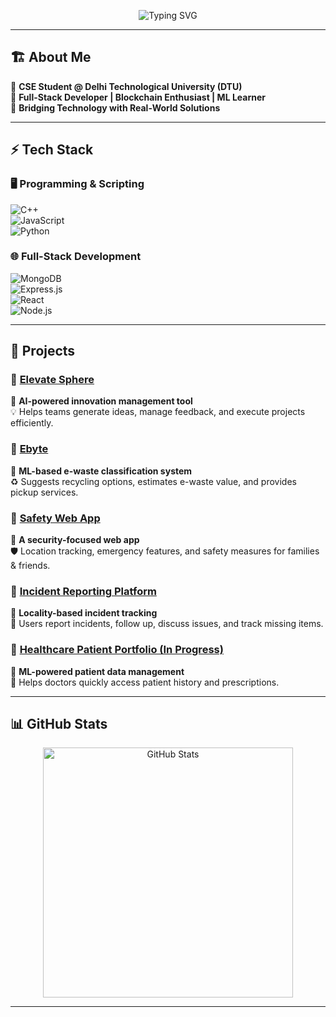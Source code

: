 <!-- 🚀 Sleek Modern Developer Profile -->

<p align="center">
  <img src="https://readme-typing-svg.herokuapp.com?font=JetBrains+Mono&size=22&duration=3000&pause=500&color=F7F7F7&center=true&vCenter=true&multiline=true&width=500&height=70&lines=Hey%2C+I'm+%F0%9F%91%8B;Passionate+Developer+%26+Tech+Enthusiast" alt="Typing SVG">
</p>

---



## 🏗 About Me  

🚀 **CSE Student @ Delhi Technological University (DTU)**  
🔗 **Full-Stack Developer | Blockchain Enthusiast | ML Learner**  
🎯 **Bridging Technology with Real-World Solutions**  

---

## ⚡ Tech Stack  

### 🖥 Programming & Scripting  
![C++](https://img.shields.io/badge/C++-00599C?style=flat&logo=c%2B%2B&logoColor=white)  
![JavaScript](https://img.shields.io/badge/JavaScript-F7DF1E?style=flat&logo=javascript&logoColor=black)  
![Python](https://img.shields.io/badge/Python-3776AB?style=flat&logo=python&logoColor=white)  

### 🌐 Full-Stack Development  
![MongoDB](https://img.shields.io/badge/MongoDB-4EA94B?style=flat&logo=mongodb&logoColor=white)  
![Express.js](https://img.shields.io/badge/Express.js-000000?style=flat&logo=express&logoColor=white)  
![React](https://img.shields.io/badge/React-61DAFB?style=flat&logo=react&logoColor=black)  
![Node.js](https://img.shields.io/badge/Node.js-339933?style=flat&logo=node.js&logoColor=white)  


---

## 🚀 Projects  

### 🔹 [Elevate Sphere](https://github.com/your-repo-link)  
📌 **AI-powered innovation management tool**  
💡 Helps teams generate ideas, manage feedback, and execute projects efficiently.  

### 🔹 [Ebyte](https://github.com/your-repo-link)  
📌 **ML-based e-waste classification system**  
♻️ Suggests recycling options, estimates e-waste value, and provides pickup services.  

### 🔹 [Safety Web App](https://github.com/your-repo-link)  
📌 **A security-focused web app**  
🛡️ Location tracking, emergency features, and safety measures for families & friends.  

### 🔹 [Incident Reporting Platform](https://github.com/your-repo-link)  
📌 **Locality-based incident tracking**  
📰 Users report incidents, follow up, discuss issues, and track missing items.  

### 🔹 [Healthcare Patient Portfolio (In Progress)](https://github.com/your-repo-link)  
📌 **ML-powered patient data management**  
🏥 Helps doctors quickly access patient history and prescriptions.  

---


## 📊 GitHub Stats  

<p align="center">
  <img src="https://github-readme-stats.vercel.app/api?username=your-github-username&show_icons=true&theme=radical" alt="GitHub Stats" width="400"/>
</p>

---
